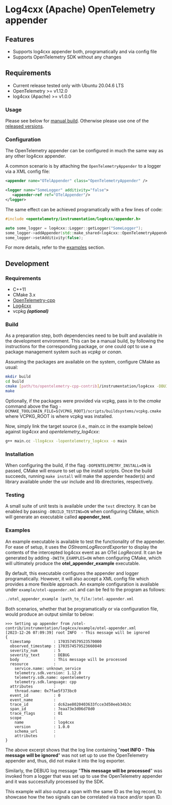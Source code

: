 # Log4cxx (Apache) OpenTelemetry appender

## Features

- Supports log4cxx appender both, programatically and via config file
- Supports OpenTelemetry SDK without any changes

## Requirements

- Current release tested only with Ubuntu 20.04.6 LTS
- OpenTelemetry >= v1.12.0 
- log4cxx (Apache) >= v1.0.0

### Usage

Please see below for [manual build](#build). Otherwise please use one of the [released versions](https://github.com/open-telemetry/opentelemetry-cpp-contrib/releases).

### Configuration

The OpenTelemetry appender can be configured in much the same way as any other log4cxx appender.

A common scenario is by attaching the `OpenTelemetryAppender` to a logger via a XML config file:

```xml
<appender name="OTelAppender" class="OpenTelemetryAppender" />

<logger name="SomeLogger" additivity="false">
   <appender-ref ref="OTelAppender"/>
</logger>
```

The same effect can be achieved programatically with a few lines of code:

```cpp
#include <opentelemetry/instrumentation/log4cxx/appender.h>

auto some_logger = log4cxx::Logger::getLogger("SomeLogger");
some_logger->addAppender(std::make_shared<log4cxx::OpenTelemetryAppender>());
some_logger->setAdditivity(false);
```

For more details, refer to the [examples](#examples) section.

## Development

### Requirements

- C++11
- CMake 3.x
- [OpenTelemetry-cpp](https://github.com/open-telemetry/opentelemetry-cpp)
- [Log4cxx](https://github.com/apache/logging-log4cxx)
- vcpkg **_(optional)_**

### Build
As a preparation step, both dependencies need to be built and available in the development environment. This can be a manual build, by following the instructions for the corresponding package, or one could opt to use a package management system such as _vcpkg_ or _conan_.

Assuming the packages are available on the system, configure CMake as usual:

```bash
mkdir build
cd build
cmake [path/to/opentelemetry-cpp-contrib]/instrumentation/log4cxx -DBUILD_SHARED_LIBS=ON
make
```

Optionally, if the packages were provided via vcpkg, pass in to the _cmake_ command above the flag `-DCMAKE_TOOLCHAIN_FILE=${VCPKG_ROOT}/scripts/buildsystems/vcpkg.cmake` where VCPKG_ROOT is where vcpkg was installed. 

Now, simply link the target source (i.e., main.cc in the example below) against _log4cxx_ and _opentelemetry_log4cxx_:

```bash
g++ main.cc -llog4cxx -lopentelemetry_log4cxx -o main
```

### Installation ###

When configuring the build, if the flag `-DOPENTELEMETRY_INSTALL=ON` is passed, CMake will ensure to set up the install scripts. Once the build succeeds, running `make install` will make the appender header(s) and library available under the usr include and lib directories, respectively.

### Testing

A small suite of unit tests is available under the `test` directory. It can be enabled by passing `-DBUILD_TESTING=ON` when configuring CMake, which will generate an executable called **appender_test**.

### Examples

An example executable is available to test the functionality of the appender. For ease of setup, it uses the _OStreamLogRecordExporter_ to display the contents of the intercepted log4cxx event as an OTel _LogRecord_. It can be generated by adding `-DWITH_EXAMPLES=ON` when configuring CMake, which will ultimately produce the **otel_appender_example** executable.

By default, this executable configures the appender and logger programatically.
However, it will also accept a XML config file which provides a more flexible approach. An example configuration is available under `example/otel-appender.xml` and can be fed to the program as follows:

```cpp
./otel_appender_example [path_to_file/]otel-appender.xml
```

Both scenarios, whether that be programatically or via configuration file, would produce an output similar to below:

```
>>> Setting up appender from /otel-contrib/instrumentation/log4cxx/example/otel-appender.xml
[2023-12-26 07:09:39] root INFO  - This message will be ignored
{
  timestamp          : 1703574579523570000
  observed_timestamp : 1703574579523660840
  severity_num       : 5
  severity_text      : DEBUG
  body               : This message will be processed
  resource           :
    service.name: unknown_service
    telemetry.sdk.version: 1.12.0
    telemetry.sdk.name: opentelemetry
    telemetry.sdk.language: cpp
  attributes         :
    thread.name: 0x7fae5f373bc0
  event_id           : 0
  event_name         :
  trace_id           : dc62ae8020403633fcce3d50eeb34b3c
  span_id            : 7eaa73e3d06d78d0
  trace_flags        : 01
  scope              :
    name             : log4cxx
    version          : 1.0.0
    schema_url       :
    attributes       :
}
```

The above excerpt shows that the log line containing "**root INFO  - This message will be ignored**" was not set up to use the OpenTelemetry appender and, thus, did not make it into the log exporter. 

Similarly, the DEBUG log message "**This message will be processed**" was invoked from a logger that was set up to use the OpenTelemetry appender and it was successfully processed by the SDK. 

This example will also output a span with the same ID as the log record, to showcase how the two signals can be correlated via trace and/or span ID.
